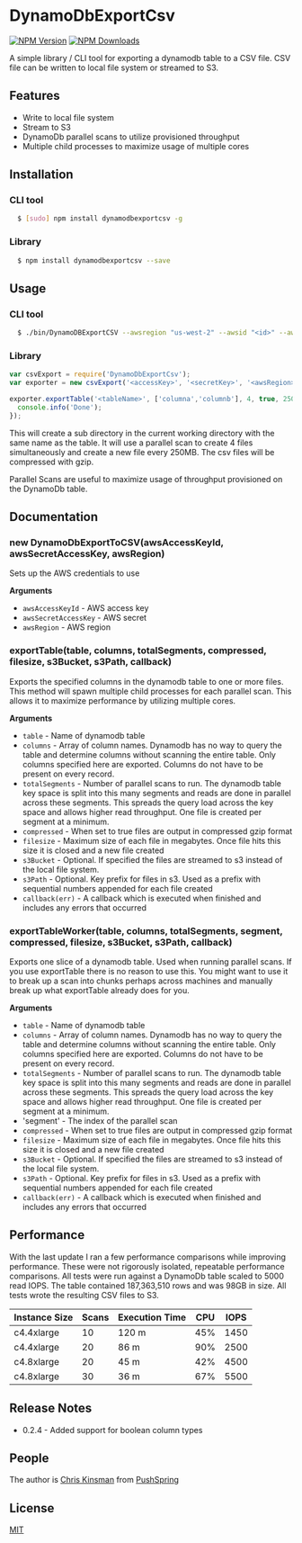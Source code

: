 # DynamoDbExportCsv

  [![NPM Version][npm-image]][npm-url]
  [![NPM Downloads][downloads-image]][downloads-url]

A simple library / CLI tool for exporting a dynamodb table to a CSV file.  CSV file can be written to local file system
or streamed to S3.

## Features
  * Write to local file system
  * Stream to S3
  * DynamoDb parallel scans to utilize provisioned throughput
  * Multiple child processes to maximize usage of multiple cores

## Installation

### CLI tool
``` bash
  $ [sudo] npm install dynamodbexportcsv -g
```

### Library
``` bash
  $ npm install dynamodbexportcsv --save
```

## Usage

### CLI tool
``` bash
  $ ./bin/DynamoDBExportCSV --awsregion "us-west-2" --awsid "<id>" --awssecret "<secret>" --table "<mytable>" --columns "<columna,columnb,columnc>" --gzip
```

### Library
```js
var csvExport = require('DynamoDbExportCsv');
var exporter = new csvExport('<accessKey>', '<secretKey>', '<awsRegion>');

exporter.exportTable('<tableName>', ['columna','columnb'], 4, true, 250, null, null, function(err) {
  console.info('Done');
});

```

This will create a sub directory in the current working directory with the same name as the table. It will use a
parallel scan to create 4 files simultaneously and create a new file every 250MB. The csv files will be compressed with gzip.

Parallel Scans are useful to maximize usage of throughput provisioned on the DynamoDb table.

## Documentation

### new DynamoDbExportToCSV(awsAccessKeyId, awsSecretAccessKey, awsRegion)

Sets up the AWS credentials to use

__Arguments__

* `awsAccessKeyId` - AWS access key
* `awsSecretAccessKey` - AWS secret
* `awsRegion` - AWS region

### exportTable(table, columns, totalSegments, compressed, filesize, s3Bucket, s3Path, callback)

Exports the specified columns in the dynamodb table to one or more files.  This method will spawn
multiple child processes for each parallel scan.  This allows it to maximize performance by
utilizing multiple cores.

__Arguments__

* `table` - Name of dynamodb table
* `columns` - Array of column names.  Dynamodb has no way to query the table and determine columns without scanning
the entire table.  Only columns specified here are exported.  Columns do not have to be present on every
record.
* `totalSegments` - Number of parallel scans to run.  The dynamodb table key space is split into this many segments
and reads are done in parallel across these segments.  This spreads the query load across the key space and allows
higher read throughput. One file is created per segment at a minimum.
* `compressed` - When set to true files are output in compressed gzip format
* `filesize` - Maximum size of each file in megabytes.  Once file hits this size it is closed and a new file
created
* `s3Bucket` - Optional.  If specified the files are streamed to s3 instead of the local file system.
* `s3Path` - Optional. Key prefix for files in s3.  Used as a prefix with sequential numbers
appended for each file created
* `callback(err)` - A callback which is executed when finished and includes any errors that occurred

### exportTableWorker(table, columns, totalSegments, segment, compressed, filesize, s3Bucket, s3Path, callback)

Exports one slice of a dynamodb table.  Used when running parallel scans.  If you use exportTable there
is no reason to use this.  You might want to use it to break up a scan into chunks perhaps across machines
and manually break up what exportTable already does for you.

__Arguments__

* `table` - Name of dynamodb table
* `columns` - Array of column names.  Dynamodb has no way to query the table and determine columns without scanning
the entire table.  Only columns specified here are exported.  Columns do not have to be present on every
record.
* `totalSegments` - Number of parallel scans to run.  The dynamodb table key space is split into this many segments
and reads are done in parallel across these segments.  This spreads the query load across the key space and allows
higher read throughput. One file is created per segment at a minimum.
* 'segment' - The index of the parallel scan
* `compressed` - When set to true files are output in compressed gzip format
* `filesize` - Maximum size of each file in megabytes.  Once file hits this size it is closed and a new file
created
* `s3Bucket` - Optional.  If specified the files are streamed to s3 instead of the local file system.
* `s3Path` - Optional. Key prefix for files in s3.  Used as a prefix with sequential numbers
appended for each file created
* `callback(err)` - A callback which is executed when finished and includes any errors that occurred


## Performance

With the last update I ran a few performance comparisons while improving performance. These were not rigorously
isolated, repeatable performance comparisons.  All tests were run against a DynamoDb table scaled to 5000 read IOPS.
The table contained 187,363,510 rows and was 98GB in size.  All tests wrote the resulting CSV files to S3.

| Instance Size | Scans | Execution Time | CPU | IOPS |
| --- | --- | --- | --- | --- |
| c4.4xlarge | 10 | 120 m | 45% | 1450 |
| c4.4xlarge | 20 | 86 m | 90% | 2500 |
| c4.8xlarge | 20 | 45 m | 42% | 4500 |
| c4.8xlarge | 30 | 36 m | 67% | 5500 |

## Release Notes
* 0.2.4 - Added support for boolean column types

## People

The author is [Chris Kinsman](https://github.com/chriskinsman) from [PushSpring](http://www.pushspring.com)

## License

  [MIT](LICENSE)

[npm-image]: https://img.shields.io/npm/v/dynamodbexportcsv.svg?style=flat
[npm-url]: https://npmjs.org/package/dynamodbexportcsv
[downloads-image]: https://img.shields.io/npm/dm/dynamodbexportcsv.svg?style=flat
[downloads-url]: https://npmjs.org/package/dynamodbexportcsv
